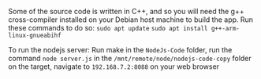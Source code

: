 Some of the source code is written in C++, and so you will need the g++ cross-compiler installed on your Debian host machine to build the app.
Run these commands to do so:
`sudo apt update`
`sudo apt install g++-arm-linux-gnueabihf`

To run the nodejs server:
Run make in the `NodeJs-Code` folder, 
run the command `node server.js` in the `/mnt/remote/node/nodejs-code-copy` folder on the target, 
navigate to `192.168.7.2:8088` on your web browser
